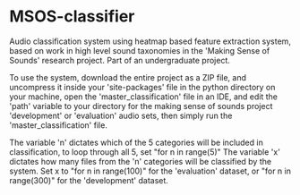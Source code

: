 # MSOS-classifier
Audio classification system using heatmap based feature extraction system, based on work in high level sound taxonomies in the 'Making Sense of Sounds' research project.
Part of an undergraduate project.

To use the system, download the entire project as a ZIP file, and uncompress it inside your 'site-packages' file in the python directory on your machine, open the 'master_classification' file in an IDE, and edit the 'path' variable to your directory for the making sense of sounds project 'development' or 'evaluation' audio sets, then simply run the 'master_classification' file.

The variable 'n' dictates which of the 5 categories will be included in classification, to loop through all 5, set "for n in range(5)"
The variable 'x' dictates how many files from the 'n' categories will be classified by the system.
Set x to "for n in range(100)" for the 'evaluation' dataset, or "for n in range(300)" for the 'development' dataset.
